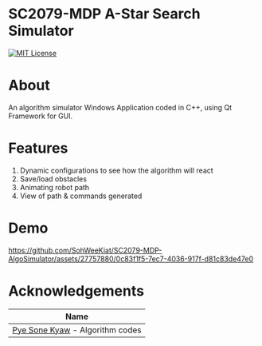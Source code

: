 # SC2079-MDP A-Star Search Simulator
[![MIT License](https://img.shields.io/badge/License-MIT-green.svg)](../LICENSE.md)

# About
An algorithm simulator Windows Application coded in C++, using Qt Framework for GUI.

# Features
1. Dynamic configurations to see how the algorithm will react
2. Save/load obstacles
3. Animating robot path
4. View of path & commands generated

# Demo
https://github.com/SohWeeKiat/SC2079-MDP-AlgoSimulator/assets/27757880/0c83f1f5-7ec7-4036-917f-d81c83de47e0

# Acknowledgements
| Name  | 
| ------------- |
| [Pye Sone Kyaw](https://github.com/pyesonekyaw/CZ3004-SC2079-MDP-Algorithm) - Algorithm codes |
